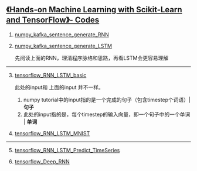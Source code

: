 
## [《Hands-on Machine Learning with Scikit-Learn and TensorFlow》- Codes](https://github.com/ageron/handson-ml)


1. [numpy_kafka_sentence_generate_RNN](https://github.com/davidkorea/NLP_201811/blob/master/RNN_LSTM_GRU/code/numpy_kafka_sentence_generate_RNN.md)

2. [numpy_kafka_sentence_generate_LSTM](https://github.com/davidkorea/NLP_201811/blob/master/RNN_LSTM_GRU/code/numpy_kafka_sentence_generate_LSTM.md)

    先阅读上面的RNN，理清程序脉络和思路，再看LSTM会更容易理解
    
-----


3. [tensorflow_RNN_LSTM_basic](https://github.com/davidkorea/NLP_201811/blob/master/RNN_LSTM_GRU/code/tensorflow_RNN_LSTM_basic.md)

    此处的input和 上面的input 并不一样。
    1. numpy tutorial中的input指的是一个完成的句子（包含timestep个词语）| **句子**
    2. 此处的input指的是，每个timestep的输入向量，即一个句子中的一个单词 | **单词**

4. [tensorflow_RNN_LSTM_MNIST](https://github.com/davidkorea/NLP_201811/blob/master/RNN_LSTM_GRU/code/tensorflow_RNN_LSTM_MNIST.md)

-----

5. [tensorflow_RNN_LSTM_Predict_TimeSeries](https://github.com/davidkorea/NLP_201811/blob/master/RNN_LSTM_GRU/code/tensorflow_RNN_LSTM_Predict_TimeSeries.md)

6. [tensorflow_Deep_RNN](https://github.com/davidkorea/NLP_201811/blob/master/RNN_LSTM_GRU/code/tensorflow_Deep_RNN.md)
